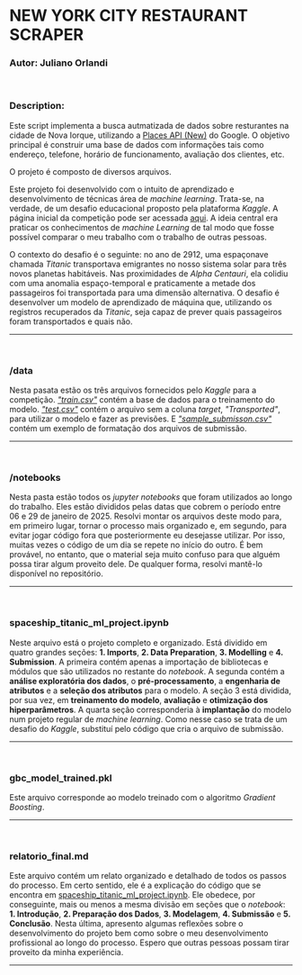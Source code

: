 # **NEW YORK CITY RESTAURANT SCRAPER**

### **Autor: Juliano Orlandi**

<br>

### **Description:**

Este script implementa a busca autmatizada de dados sobre resturantes na cidade de Nova Iorque, utilizando a [Places API (New)](https://developers.google.com/maps/documentation/places/web-service/op-overview) do Google. O objetivo principal é construir uma base de dados com informações tais como endereço, telefone, horário de funcionamento, avaliação dos clientes, etc.

O projeto é composto de diversos arquivos.






Este projeto foi desenvolvido com o intuito de aprendizado e desenvolvimento de técnicas área de *machine learning*. Trata-se, na verdade, de um desafio educacional proposto pela plataforma *Kaggle*. A página inicial da competição pode ser acessada [aqui](https://www.kaggle.com/competitions/spaceship-titanic). A ideia central era praticar os conhecimentos de *machine Learning* de tal modo que fosse possível comparar o meu trabalho com o trabalho de outras pessoas.

O contexto do desafio é o seguinte: no ano de 2912, uma espaçonave chamada *Titanic* transportava emigrantes no nosso sistema solar para três novos planetas habitáveis. Nas proximidades de *Alpha Centauri*, ela colidiu com uma anomalia espaço-temporal e praticamente a metade dos passageiros foi transportada para uma dimensão alternativa. O desafio é desenvolver um modelo de aprendizado de máquina que, utilizando os registros recuperados da *Titanic*, seja capaz de prever quais passageiros foram transportados e quais não.

---
<br>

### **/data**

Nesta pasata estão os três arquivos fornecidos pelo *Kaggle* para a competição. [*"train.csv"*](data\train.csv) contém a base de dados para o treinamento do modelo. [*"test.csv"*](data\test.csv) contém o arquivo sem a coluna *target*, *"Transported"*, para utilizar o modelo e fazer as previsões. E [*"sample_submisson.csv"*](data\sample_submission.csv) contém um exemplo de formatação dos arquivos de submissão.

---
<br>

### **/notebooks**

Nesta pasta estão todos os *jupyter notebooks* que foram utilizados ao longo do trabalho. Eles estão divididos pelas datas que cobrem o período entre 06 e 29 de janeiro de 2025. Resolvi montar os arquivos deste modo para, em primeiro lugar, tornar o processo mais organizado e, em segundo, para evitar jogar código fora que posteriormente eu desejasse utilizar. Por isso, muitas vezes o código de um dia se repete no início do outro. É bem provável, no entanto, que o material seja muito confuso para que alguém possa tirar algum proveito dele. De qualquer forma, resolvi mantê-lo disponível no repositório.

---
<br>

### **spaceship_titanic_ml_project.ipynb**

Neste arquivo está o projeto completo e organizado. Está dividido em quatro grandes seções: **1. Imports**, **2. Data Preparation**, **3. Modelling** e **4. Submission**. A primeira contém apenas a importação de bibliotecas e módulos que são utilizados no restante do *notebook*. A segunda contém a **análise exploratória dos dados**, o **pré-processamento**, a **engenharia de atributos** e a **seleção dos atributos** para o modelo. A seção 3 está dividida, por sua vez, em **treinamento do modelo**, **avaliação** e **otimização dos hiperparâmetros**. A quarta seção corresponderia à **implantação** do modelo num projeto regular de *machine learning*. Como nesse caso se trata de um desafio do *Kaggle*, substituí pelo código que cria o arquivo de submissão.

---
<br>

### **gbc_model_trained.pkl**

Este arquivo corresponde ao modelo treinado com o algoritmo *Gradient Boosting*.

---
<br>

### **relatorio_final.md**

Este arquivo contém um relato organizado e detalhado de todos os passos do processo. Em certo sentido, ele é a explicação do código que se encontra em [spaceship_titanic_ml_project.ipynb](spacechip_titanic_ml_project.ipynb). Ele obedece, por conseguinte, mais ou menos a mesma divisão em seções que o *notebook*: **1. Introdução**, **2. Preparação dos Dados**, **3. Modelagem**, **4. Submissão** e **5. Conclusão**. Nesta última, apresento algumas reflexões sobre o desenvolvimento do projeto bem como sobre o meu desenvolvimento profissional ao longo do processo. Espero que outras pessoas possam tirar proveito da minha experiência.

---
<br>